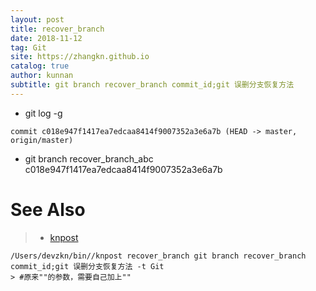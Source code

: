 ```yaml
---
layout: post
title: recover_branch
date: 2018-11-12
tag: Git
site: https://zhangkn.github.io
catalog: true
author: kunnan
subtitle: git branch recover_branch commit_id;git 误删分支恢复方法
---
```






-  git log -g

  ```
  commit c018e947f1417ea7edcaa8414f9007352a3e6a7b (HEAD -> master, origin/master)
  
  ```


- git branch recover_branch_abc  c018e947f1417ea7edcaa8414f9007352a3e6a7b

# 



# See Also 

>* [knpost](https://github.com/zhangkn/KNBin/blob/master/knpost) 
>
```
/Users/devzkn/bin//knpost recover_branch git branch recover_branch commit_id;git 误删分支恢复方法 -t Git
> #原来""的参数，需要自己加上""
```

